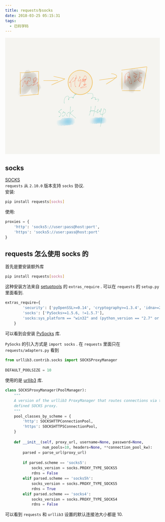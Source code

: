 ```yaml
---
title: requests与socks
date: 2018-03-25 05:15:31
tags:
  - 已码学码
---
```


![socks](./assert/2018-03-25.png)

## socks

[SOCKS](http://docs.python-requests.org/en/master/user/advanced/#socks)  
`requests` 从 `2.10.0` 版本支持 `socks` 协议.  
安装:

```bash
pip install requests[socks]
```

使用:

```python
proxies = {
    'http': 'socks5://user:pass@host:port',
    'https': 'socks5://user:pass@host:port'
}
```

## requests 怎么使用 socks 的

首先是要安装额外库

```bash
pip install requests[socks]
```

这种安装方法来自 [setuptools](http://setuptools.readthedocs.io/en/latest/setuptools.html) 的 `extras_require` . 可以在 `requests` 的 `setup.py` 里面看到.

```python
extras_require={
        'security': ['pyOpenSSL>=0.14', 'cryptography>=1.3.4', 'idna>=2.0.0'],
        'socks': ['PySocks>=1.5.6, !=1.5.7'],
        'socks:sys_platform == "win32" and (python_version == "2.7" or python_version == "2.6")': ['win_inet_pton'],
    }
```

可以看到会安装 [PySocks](https://github.com/Anorov/PySocks) 库.

`PySocks` 的引入方式是 `import socks` . 在 `requests` 里面只在 `requests/adapters.py` 看到

```python
from urllib3.contrib.socks import SOCKSProxyManager

DEFAULT_POOLSIZE = 10
```

使用的是 [urllib3](https://github.com/shazow/urllib3/) 库.

```python
class SOCKSProxyManager(PoolManager):
    """
    A version of the urllib3 ProxyManager that routes connections via the
    defined SOCKS proxy.
    """
    pool_classes_by_scheme = {
        'http': SOCKSHTTPConnectionPool,
        'https': SOCKSHTTPSConnectionPool,
    }

    def __init__(self, proxy_url, username=None, password=None,
                 num_pools=10, headers=None, **connection_pool_kw):
        parsed = parse_url(proxy_url)

        if parsed.scheme == 'socks5':
            socks_version = socks.PROXY_TYPE_SOCKS5
            rdns = False
        elif parsed.scheme == 'socks5h':
            socks_version = socks.PROXY_TYPE_SOCKS5
            rdns = True
        elif parsed.scheme == 'socks4':
            socks_version = socks.PROXY_TYPE_SOCKS4
            rdns = False
```

可以看到 `requests` 和 `urllib3` 设置的默认连接池大小都是 10.
